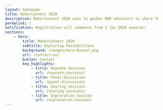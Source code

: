 ```yaml
---
layout: homepage
title: MakerConnect 2020
description: MakerConnect 2020 aims to gather MOE educators to share their insights, practices and experiences in Maker Education.
permalink: /
notification: Registration will commence from 2 Jan 2020 onwards! 
sections:
    - hero:
        title: MakerConnect 2020
        subtitle: Exploring Possibilities
        background: /images/hero-banner.png
        url: /contact-us/
        button: Contact
        key_highlights:
            - title: Keynote Sessions
              url: /keynote-sessions/
            - title: Panel Discussion
              url: /panel-discussion/
            - title: Sharing Sessions
              url: /sharing-sessions/
            - title: Exploration Session
              url: /exploration-session/
---
```

